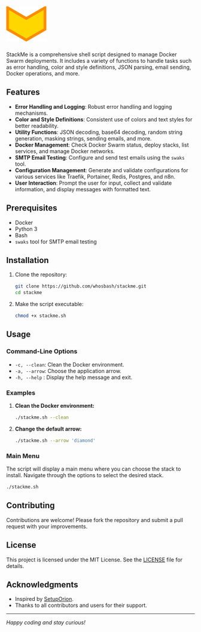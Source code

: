 # ![stackme](https://github.com/whosbash/stackme/blob/main/images/stackme_tiny.png)

StackMe is a comprehensive shell script designed to manage Docker Swarm deployments. It includes a variety of functions to handle tasks such as error handling, color and style definitions, JSON parsing, email sending, Docker operations, and more.

## Features

- **Error Handling and Logging**: Robust error handling and logging mechanisms.
- **Color and Style Definitions**: Consistent use of colors and text styles for better readability.
- **Utility Functions**: JSON decoding, base64 decoding, random string generation, masking strings, sending emails, and more.
- **Docker Management**: Check Docker Swarm status, deploy stacks, list services, and manage Docker networks.
- **SMTP Email Testing**: Configure and send test emails using the `swaks` tool.
- **Configuration Management**: Generate and validate configurations for various services like Traefik, Portainer, Redis, Postgres, and n8n.
- **User Interaction**: Prompt the user for input, collect and validate information, and display messages with formatted text.

## Prerequisites

- Docker
- Python 3
- Bash
- `swaks` tool for SMTP email testing

## Installation

1. Clone the repository:
    ```bash
    git clone https://github.com/whosbash/stackme.git
    cd stackme
    ```

2. Make the script executable:
    ```bash
    chmod +x stackme.sh
    ```

## Usage

### Command-Line Options

- `-c, --clean`: Clean the Docker environment.
- `-a, --arrow`: Choose the application arrow.
- `-h, --help` : Display the help message and exit.

### Examples

1. **Clean the Docker environment:**
    ```bash
    ./stackme.sh --clean
    ```

2. **Change the default arrow:**
    ```bash
    ./stackme.sh --arrow 'diamond' 
    ```

### Main Menu

The script will display a main menu where you can choose the stack to install. Navigate through the options to select the desired stack.

```bash
./stackme.sh
```

## Contributing

Contributions are welcome! Please fork the repository and submit a pull request with your improvements.

## License

This project is licensed under the MIT License. See the [LICENSE](LICENSE) file for details.

## Acknowledgments

- Inspired by [SetupOrion](https://github.com/oriondesign2015/SetupOrion).
- Thanks to all contributors and users for their support.

---

*Happy coding and stay curious!*
